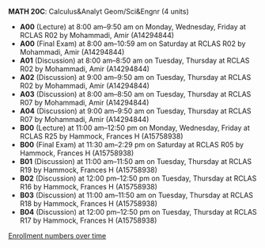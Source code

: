 **MATH 20C**: Calculus&Analyt Geom/Sci&Engnr (4 units)

- **A00** (Lecture) at 8:00 am–9:50 am on Monday, Wednesday, Friday at RCLAS R02 by Mohammadi, Amir (A14294844)
- **A00** (Final Exam) at 8:00 am–10:59 am on Saturday at RCLAS R02 by Mohammadi, Amir (A14294844)
- **A01** (Discussion) at 8:00 am–8:50 am on Tuesday, Thursday at RCLAS R02 by Mohammadi, Amir (A14294844)
- **A02** (Discussion) at 9:00 am–9:50 am on Tuesday, Thursday at RCLAS R02 by Mohammadi, Amir (A14294844)
- **A03** (Discussion) at 8:00 am–8:50 am on Tuesday, Thursday at RCLAS R07 by Mohammadi, Amir (A14294844)
- **A04** (Discussion) at 9:00 am–9:50 am on Tuesday, Thursday at RCLAS R07 by Mohammadi, Amir (A14294844)
- **B00** (Lecture) at 11:00 am–12:50 pm on Monday, Wednesday, Friday at RCLAS R25 by Hammock, Frances H (A15758938)
- **B00** (Final Exam) at 11:30 am–2:29 pm on Saturday at RCLAS R05 by Hammock, Frances H (A15758938)
- **B01** (Discussion) at 11:00 am–11:50 am on Tuesday, Thursday at RCLAS R19 by Hammock, Frances H (A15758938)
- **B02** (Discussion) at 12:00 pm–12:50 pm on Tuesday, Thursday at RCLAS R16 by Hammock, Frances H (A15758938)
- **B03** (Discussion) at 11:00 am–11:50 am on Tuesday, Thursday at RCLAS R18 by Hammock, Frances H (A15758938)
- **B04** (Discussion) at 12:00 pm–12:50 pm on Tuesday, Thursday at RCLAS R17 by Hammock, Frances H (A15758938)

[Enrollment numbers over time](./MATH20C.tsv)
